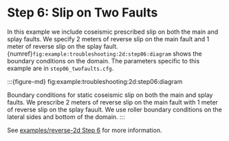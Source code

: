 # Step 6: Slip on Two Faults

In this example we include coseismic prescribed slip on both the main and splay faults.
We specify 2 meters of reverse slip on the main fault and 1 meter of reverse slip on the splay fault.
{numref}`fig:example:troubleshooting:2d:step06:diagram` shows the boundary conditions on the domain.
The parameters specific to this example are in `step06_twofaults.cfg`.

:::{figure-md} fig:example:troubleshooting:2d:step06:diagram
<img src="figs/step06-diagram.*" alt="" scale="75%">

Boundary conditions for static coseismic slip on both the main and splay faults.
We prescribe 2 meters of reverse slip on the main fault with 1 meter of reverse slip on the splay fauult.
We use roller boundary conditions on the lateral sides and bottom of the domain.
:::

See [examples/reverse-2d Step 6](../reverse-2d/step06-twofaults-elastic.md) for more information.
